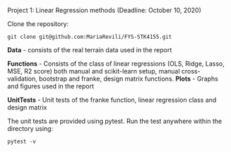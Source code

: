 Project 1: Linear Regression methods (Deadline: October 10, 2020)

Clone the repository:
```
git clone git@github.com:MariaRevili/FYS-STK4155.git 
```

**Data** - consists of the real terrain data used in the report

**Functions** - Consists of the class of linear regressions (OLS, Ridge, Lasso, MSE, R2 score) both manual and scikit-learn setup, manual cross-validation,
           bootstrap and franke, design matrix functions.
**Plots** - Graphs and figures used in the report

**UnitTests** - Unit tests of the franke function, linear regression class and design matrix 

The unit tests are provided using pytest. Run the test anywhere within the directory using:
```
pytest -v
```
